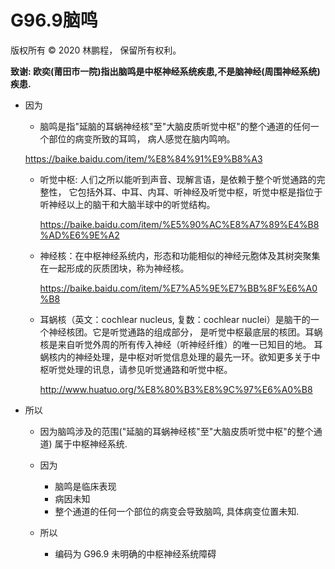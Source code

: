# G96.9脑鸣

版权所有 © 2020 林鹏程， 保留所有权利。

**致谢: 欧奕(莆田市一院)指出脑鸣是中枢神经系统疾患,不是脑神经(周围神经系统)疾患.**

- 因为

  - 脑鸣是指"延脑的耳蜗神经核"至"大脑皮质听觉中枢"的整个通道的任何一个部位的病变所致的耳鸣，
   病人感觉在脑内鸣响。
   
   https://baike.baidu.com/item/%E8%84%91%E9%B8%A3

  - 听觉中枢: 人们之所以能听到声音、现解言语，是依赖于整个听觉通路的完整性，
    它包括外耳、中耳、内耳、听神经及听觉中枢，听觉中枢是指位于听神经以上的脑干和大脑半球中的听觉结构。
    
    https://baike.baidu.com/item/%E5%90%AC%E8%A7%89%E4%B8%AD%E6%9E%A2

  - 神经核：在中枢神经系统内，形态和功能相似的神经元胞体及其树突聚集在一起形成的灰质团块，称为神经核。
  
    https://baike.baidu.com/item/%E7%A5%9E%E7%BB%8F%E6%A0%B8
    
  - 耳蜗核（英文：cochlear nucleus, 复数：cochlear nuclei）是脑干的一个神经核团。它是听觉通路的组成部分，
    是听觉中枢最底层的核团。耳蜗核是来自听觉外周的所有传入神经（听神经纤维）的唯一已知目的地。
    耳蜗核内的神经处理，是中枢对听觉信息处理的最先一环。欲知更多关于中枢听觉处理的讯息，请参见听觉通路和听觉中枢。
    
    http://www.huatuo.org/%E8%80%B3%E8%9C%97%E6%A0%B8

- 所以

  - 因为脑鸣涉及的范围("延脑的耳蜗神经核"至"大脑皮质听觉中枢"的整个通道) 属于中枢神经系统.

  - 因为
    - 脑鸣是临床表现
    - 病因未知
    - 整个通道的任何一个部位的病变会导致脑鸣, 具体病变位置未知.
  - 所以
    - 编码为  G96.9 未明确的中枢神经系统障碍
